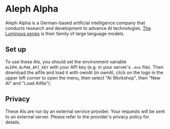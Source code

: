 # Aleph Alpha

Aleph Alpha is a German-based artificial intelligence company that conducts research and development to advance AI technologies.
[The Luminous series](https://docs.aleph-alpha.com/docs/introduction/luminous/) is their family of large language models.

## Set up

To use these AIs, you should set the environment variable `ALEPH_ALPHA_API_KEY` with your API key (e.g. in your server's `.env` file).
Then download the aifile and load it with ownAI (in ownAI, click on the logo in the upper left corner to open the menu, then select "AI Workshop", then "New AI" and "Load Aifile").

## Privacy

These AIs are run by an external service provider. Your requests will be sent to an external server. Please refer to the provider's privacy policy for details.
